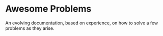 # Awesome Problems

An evolving documentation, based on experience, on how to solve a few problems as they arise.
